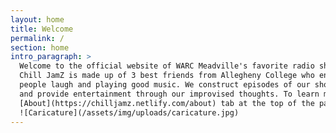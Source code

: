 ```yaml
---
layout: home
title: Welcome
permalink: /
section: home
intro_paragraph: >
  Welcome to the official website of WARC Meadville's favorite radio show Chill JamZ.
  Chill JamZ is made up of 3 best friends from Allegheny College who enjoy making
  people laugh and playing good music. We construct episodes of our show on the spot
  and provide entertainment through our improvised thoughts. To learn more, click the
  [About](https://chilljamz.netlify.com/about) tab at the top of the page.
  ![Caricature](/assets/img/uploads/caricature.jpg)
---
```

